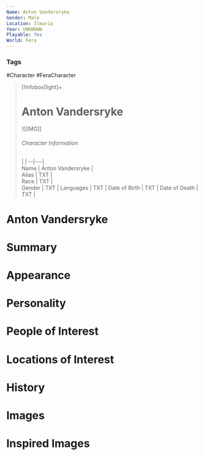 ```yaml
---
Name: Anton Vandersryke
Gender: Male
Location: Ilmaria
Year: UNKNOWN
Playable: Yes
World: Fera
---
```


### Tags
#Character #FeraCharacter 

> [!infobox|light]+  
> # Anton Vandersryke  
> ![[IMG]]  
> ###### Character Information
>  |   |
> --|---|  
> Name | Anton Vandersryke |  
> Alias | TXT |  
> Race | TXT |  
> Gender | TXT |
> Languages | TXT |
> Date of Birth | TXT |
> Date of Death | TXT |

# Anton Vandersryke

# Summary

# Appearance

# Personality

# People of Interest

# Locations of Interest

# History

# Images

# Inspired Images
